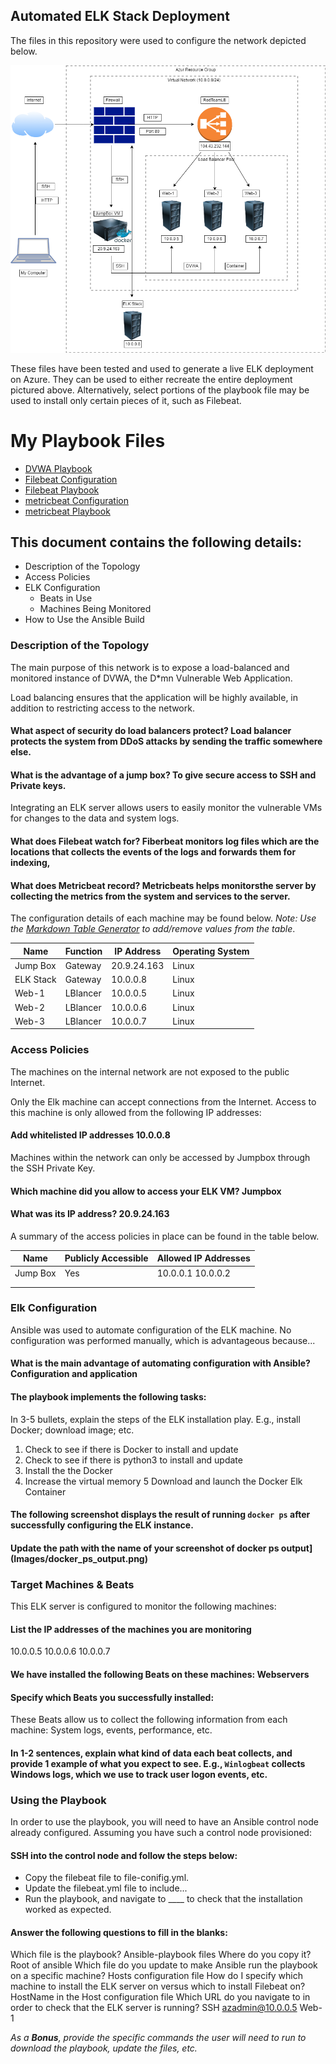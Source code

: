 ## Automated ELK Stack Deployment

The files in this repository were used to configure the network depicted below.

![Diagram](https://github.com/Sydnee77/Project-1---ELK-Stack/blob/main/Diagrams/Homework%2313_Project%231.drawio.png)

These files have been tested and used to generate a live ELK deployment on Azure. They can be used to either recreate the entire deployment pictured above. Alternatively, select portions of the playbook file may be used to install only certain pieces of it, such as Filebeat.

# My Playbook Files

- [DVWA Playbook](https://github.com/Sydnee77/Project-1---ELK-Stack/blob/main/Ansible/DVWA.yml)
- [Filebeat Configuration](https://github.com/Sydnee77/Project-1---ELK-Stack/blob/main/Ansible/filebeat-configuration.yml)
- [Filebeat Playbook](https://github.com/Sydnee77/Project-1---ELK-Stack/blob/main/Ansible/filbeat-playbook.yml)
- [metricbeat Configuration](https://github.com/Sydnee77/Project-1---ELK-Stack/blob/main/Ansible/metricbeat-configuration.yml)
- [metricbeat Playbook](https://github.com/Sydnee77/Project-1---ELK-Stack/blob/main/Ansible/metricbeat-playbook.yml)

## This document contains the following details:

- Description of the Topology
- Access Policies
- ELK Configuration
  - Beats in Use
  - Machines Being Monitored
- How to Use the Ansible Build

### Description of the Topology

The main purpose of this network is to expose a load-balanced and monitored instance of DVWA, the D*mn Vulnerable Web Application.

Load balancing ensures that the application will be highly available, in addition to restricting access to the network.

#### What aspect of security do load balancers protect? Load balancer protects the system from DDoS attacks by sending the traffic somewhere else.
#### What is the advantage of a jump box? To give secure access to SSH and Private keys.


Integrating an ELK server allows users to easily monitor the vulnerable VMs for changes to the data and system logs.
#### What does Filebeat watch for? Fiberbeat monitors log files which are the locations that collects the events of the logs and forwards them for indexing,
#### What does Metricbeat record? Metricbeats helps monitorsthe server by collecting the metrics from the system and services to the server.

The configuration details of each machine may be found below.
_Note: Use the [Markdown Table Generator](http://www.tablesgenerator.com/markdown_tables) to add/remove values from the table_.

| Name     | Function | IP Address | Operating System |
|----------|----------|------------|------------------|
| Jump Box | Gateway  |20.9.24.163 | Linux            |
| ELK Stack| Gateway  | 10.0.0.8   | Linux            |
| Web-1    | LBlancer | 10.0.0.5   | Linux            |
| Web-2    | LBlancer | 10.0.0.6   | Linux            |
| Web-3    | LBlancer | 10.0.0.7   | Linux            |

### Access Policies

The machines on the internal network are not exposed to the public Internet. 

Only the Elk machine can accept connections from the Internet. Access to this machine is only allowed from the following IP addresses:
#### Add whitelisted IP addresses 10.0.0.8

Machines within the network can only be accessed by Jumpbox through the SSH Private Key.
#### Which machine did you allow to access your ELK VM? Jumpbox
#### What was its IP address? 20.9.24.163

A summary of the access policies in place can be found in the table below.

| Name     | Publicly Accessible | Allowed IP Addresses |
|----------|---------------------|----------------------|
| Jump Box | Yes                 | 10.0.0.1 10.0.0.2    |
|          |                     |                      |
|          |                     |                      |

### Elk Configuration

Ansible was used to automate configuration of the ELK machine. No configuration was performed manually, which is advantageous because...
#### What is the main advantage of automating configuration with Ansible? Configuration and application 

#### The playbook implements the following tasks:
In 3-5 bullets, explain the steps of the ELK installation play. E.g., install Docker; download image; etc.
1. Check to see if there is Docker to install and update
2. Check to see if there is python3 to install and update
3. Install the the Docker
4. Increase the virtual memory
5 Download and launch the Docker Elk Container

#### The following screenshot displays the result of running `docker ps` after successfully configuring the ELK instance.

#### Update the path with the name of your screenshot of docker ps output](Images/docker_ps_output.png)

### Target Machines & Beats
This ELK server is configured to monitor the following machines:
#### List the IP addresses of the machines you are monitoring
10.0.0.5
10.0.0.6
10.0.0.7

#### We have installed the following Beats on these machines: Webservers
#### Specify which Beats you successfully installed: 

These Beats allow us to collect the following information from each machine:  System logs, events, performance, etc.
#### In 1-2 sentences, explain what kind of data each beat collects, and provide 1 example of what you expect to see. E.g., `Winlogbeat` collects Windows logs, which we use to track user logon events, etc.

### Using the Playbook
In order to use the playbook, you will need to have an Ansible control node already configured. Assuming you have such a control node provisioned: 

#### SSH into the control node and follow the steps below:
- Copy the filebeat file to file-conifig.yml.
- Update the filebeat.yml file to include...
- Run the playbook, and navigate to ____ to check that the installation worked as expected.

#### Answer the following questions to fill in the blanks:
Which file is the playbook? Ansible-playbook files 
Where do you copy it? Root of ansible
Which file do you update to make Ansible run the playbook on a specific machine? Hosts configuration file
How do I specify which machine to install the ELK server on versus which to install Filebeat on? HostName in the Host configuration file
Which URL do you navigate to in order to check that the ELK server is running? SSH azadmin@10.0.0.5 Web-1

_As a **Bonus**, provide the specific commands the user will need to run to download the playbook, update the files, etc._

